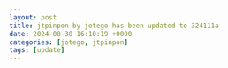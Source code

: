 ```yaml
---
layout: post
title: jtpinpon by jotego has been updated to 324111a
date: 2024-08-30 16:10:19 +0000
categories: [jotego, jtpinpon]
tags: [update]
---
```


